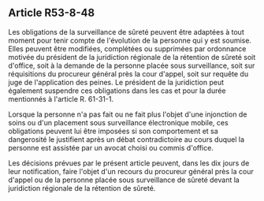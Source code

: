 Article R53-8-48
----
Les obligations de la surveillance de sûreté peuvent être adaptées à tout moment
pour tenir compte de l'évolution de la personne qui y est soumise. Elles peuvent
être modifiées, complétées ou supprimées par ordonnance motivée du président de
la juridiction régionale de la rétention de sûreté soit d'office, soit à la
demande de la personne placée sous surveillance, soit sur réquisitions du
procureur général près la cour d'appel, soit sur requête du juge de
l'application des peines. Le président de la juridiction peut également
suspendre ces obligations dans les cas et pour la durée mentionnés à l'article
R. 61-31-1.

Lorsque la personne n'a pas fait ou ne fait plus l'objet d'une injonction de
soins ou d'un placement sous surveillance électronique mobile, ces obligations
peuvent lui être imposées si son comportement et sa dangerosité le justifient
après un débat contradictoire au cours duquel la personne est assistée par un
avocat choisi ou commis d'office.

Les décisions prévues par le présent article peuvent, dans les dix jours de leur
notification, faire l'objet d'un recours du procureur général près la cour
d'appel ou de la personne placée sous surveillance de sûreté devant la
juridiction régionale de la rétention de sûreté.
